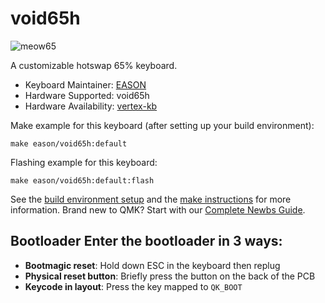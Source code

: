 # void65h

![meow65](https://i.imgur.com/3Z3jNAS.jpg)

A customizable hotswap 65% keyboard.

* Keyboard Maintainer: [EASON](https://github.com/EasonQian1)
* Hardware Supported: void65h
* Hardware Availability: [vertex-kb](https://github.com/Vertex-kb)

Make example for this keyboard (after setting up your build environment):

    make eason/void65h:default

Flashing example for this keyboard:

    make eason/void65h:default:flash

See the [build environment setup](https://docs.qmk.fm/#/getting_started_build_tools) and the [make instructions](https://docs.qmk.fm/#/getting_started_make_guide) for more information. Brand new to QMK? Start with our [Complete Newbs Guide](https://docs.qmk.fm/#/newbs).

## Bootloader Enter the bootloader in 3 ways:
* **Bootmagic reset**: Hold down ESC in the keyboard then replug
* **Physical reset button**: Briefly press the button on the back of the PCB
* **Keycode in layout**: Press the key mapped to `QK_BOOT`
